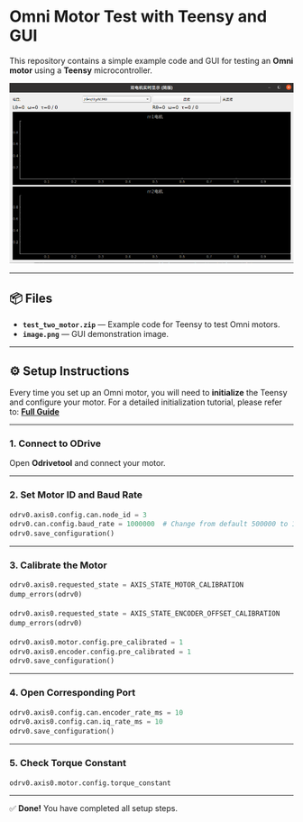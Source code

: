
# Omni Motor Test with Teensy and GUI

This repository contains a simple example code and GUI for testing an **Omni motor** using a **Teensy** microcontroller.

![GUI Example](image.png)

---

## 📦 Files

* **`test_two_motor.zip`** — Example code for Teensy to test Omni motors.
* **`image.png`** — GUI demonstration image.

---

## ⚙️ Setup Instructions

Every time you set up an Omni motor, you will need to **initialize** the Teensy and configure your motor.
For a detailed initialization tutorial, please refer to:
[**Full Guide**](https://cyberbeast.feishu.cn/docx/N3SMd4QyRobzHkx3wP3cT1qXnpf)

---

### 1. Connect to ODrive

Open **Odrivetool** and connect your motor.

---

### 2. Set Motor ID and Baud Rate

```python
odrv0.axis0.config.can.node_id = 3
odrv0.can.config.baud_rate = 1000000  # Change from default 500000 to 1000000
odrv0.save_configuration()
```

---

### 3. Calibrate the Motor

```python
odrv0.axis0.requested_state = AXIS_STATE_MOTOR_CALIBRATION
dump_errors(odrv0)

odrv0.axis0.requested_state = AXIS_STATE_ENCODER_OFFSET_CALIBRATION
dump_errors(odrv0)

odrv0.axis0.motor.config.pre_calibrated = 1
odrv0.axis0.encoder.config.pre_calibrated = 1
odrv0.save_configuration()
```

---

### 4. Open Corresponding Port

```python
odrv0.axis0.config.can.encoder_rate_ms = 10
odrv0.axis0.config.can.iq_rate_ms = 10
odrv0.save_configuration()
```

---

### 5. Check Torque Constant

```python
odrv0.axis0.motor.config.torque_constant
```

---

✅ **Done!** You have completed all setup steps.
